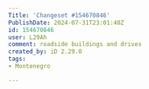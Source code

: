 ```yaml
---
Title: 'Changeset #154670846'
PublishDate: 2024-07-31T23:01:40Z
id: 154670846
user: L29Ah
comment: roadside buildings and drives
created_by: iD 2.29.0
tags:
- Montenegro

---
```

